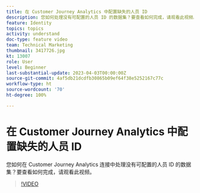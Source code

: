 ```yaml
---
title: 在 Customer Journey Analytics 中配置缺失的人员 ID
description: 您如何处理没有可配置的人员 ID 的数据集？要查看如何完成，请观看此视频。
feature: Identity
topics: topics
activity: understand
doc-type: feature video
team: Technical Marketing
thumbnail: 3417726.jpg
kt: 13007
role: User
level: Beginner
last-substantial-update: 2023-04-03T00:00:00Z
source-git-commit: 4af5db21dcdfb30865b09ef64f38e5252167c77c
workflow-type: ht
source-wordcount: '70'
ht-degree: 100%

---
```


# 在 Customer Journey Analytics 中配置缺失的人员 ID

您如何在 Customer Journey Analytics 连接中处理没有可配置的人员 ID 的数据集？要查看如何完成，请观看此视频。

>[!VIDEO](https://video.tv.adobe.com/v/3417726/?quality=12&learn=on)
